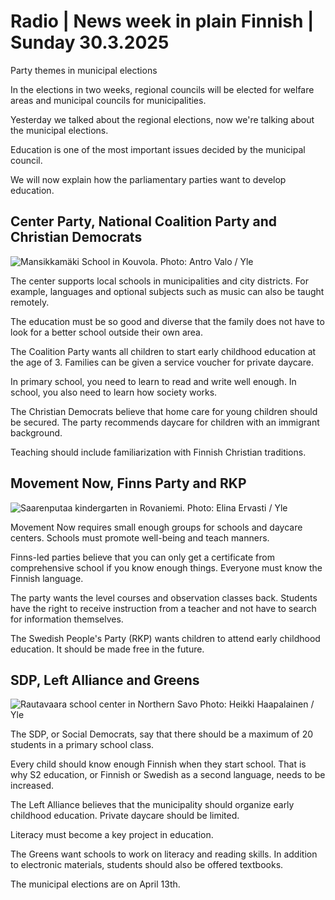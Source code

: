 # Radio \| News week in plain Finnish \| Sunday 30.3.2025

Party themes in municipal elections

In the elections in two weeks, regional councils will be elected for welfare areas and municipal councils for municipalities.

Yesterday we talked about the regional elections, now we're talking about the municipal elections.

Education is one of the most important issues decided by the municipal council.

We will now explain how the parliamentary parties want to develop education.

## Center Party, National Coalition Party and Christian Democrats

![Mansikkamäki School in Kouvola. Photo: Antro Valo / Yle](https://images.cdn.yle.fi/image/upload/c_crop,h_3375,w_6000,x_0,y_625/ar_1.777777777777777,c_fill,g_faces,h_431,w_767/dpr_1.0/q_auto:eco/f_auto/fl_lossy/v1727949917/39-135796166fe6543cfb3e)

The center supports local schools in municipalities and city districts. For example, languages and optional subjects such as music can also be taught remotely.

The education must be so good and diverse that the family does not have to look for a better school outside their own area.

The Coalition Party wants all children to start early childhood education at the age of 3. Families can be given a service voucher for private daycare.

In primary school, you need to learn to read and write well enough. In school, you also need to learn how society works.

The Christian Democrats believe that home care for young children should be secured. The party recommends daycare for children with an immigrant background.

Teaching should include familiarization with Finnish Christian traditions.

## Movement Now, Finns Party and RKP

![Saarenputaa kindergarten in Rovaniemi. Photo: Elina Ervasti / Yle](https://images.cdn.yle.fi/image/upload/c_crop,h_3462,w_6154,x_0,y_0/ar_1.777777777777777,c_fill,g_faces,h_431,w_767/dpr_1.0/q_auto:eco/f_auto/fl_lossy/v1684777873/39-110800364525c3f47480)

Movement Now requires small enough groups for schools and daycare centers. Schools must promote well-being and teach manners.

Finns-led parties believe that you can only get a certificate from comprehensive school if you know enough things. Everyone must know the Finnish language.

The party wants the level courses and observation classes back. Students have the right to receive instruction from a teacher and not have to search for information themselves.

The Swedish People's Party (RKP) wants children to attend early childhood education. It should be made free in the future.

## SDP, Left Alliance and Greens

![Rautavaara school center in Northern Savo Photo: Heikki Haapalainen / Yle](https://images.cdn.yle.fi/image/upload/c_crop,h_2705,w_4809,x_0,y_114/ar_1.7777777777777777,c_fill,g_faces,h_431,w_767/dpr_1.0/q_auto:eco/f_auto/fl_lossy/v1701244996/39-12080656566ecc9d4380)

The SDP, or Social Democrats, say that there should be a maximum of 20 students in a primary school class.

Every child should know enough Finnish when they start school. That is why S2 education, or Finnish or Swedish as a second language, needs to be increased.

The Left Alliance believes that the municipality should organize early childhood education. Private daycare should be limited.

Literacy must become a key project in education.

The Greens want schools to work on literacy and reading skills. In addition to electronic materials, students should also be offered textbooks.

The municipal elections are on April 13th.
